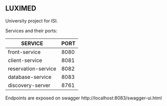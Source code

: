 ## LUXIMED

University project for ISI.

Services and their ports:

| **SERVICE**         | **PORT** |
|---------------------|----------|
| front-service       | 8080     |
| client-service      | 8081     |
| reservation-service | 8082     |
| database-service    | 8083     |
| discovery-server    | 8761     |

Endpoints are exposed on swagger
http://localhost:8083/swagger-ui.html
